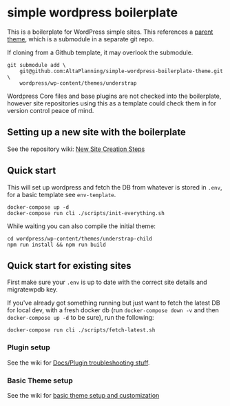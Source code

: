 # simple wordpress boilerplate

This is a boilerplate for WordPress simple sites. This references a [parent
theme][parent], which is a submodule in a separate git repo.

  [parent]: https://github.com/AltaPlanning/simple-wordpress-boilerplate-theme
 
If cloning from a Github template, it may overlook the submodule.

    git submodule add \
        git@github.com:AltaPlanning/simple-wordpress-boilerplate-theme.git \
        wordpress/wp-content/themes/understrap

Wordpress Core files and base plugins are not checked into the boilerplate,
however site repositories using this as a template could check them in for version control
peace of mind. 

## Setting up a new site with the boilerplate

See the repository wiki: [New Site Creation Steps][wikilink]

  [wikilink]: https://github.com/AltaPlanning/simple-wordpress-boilerplate/wiki/New-Site-Creation-Steps

## Quick start

This will set up wordpress and fetch the DB from whatever is stored in `.env`,
for a basic template see `env-template`.

    docker-compose up -d
    docker-compose run cli ./scripts/init-everything.sh

While waiting you can also compile the initial theme:

    cd wordpress/wp-content/themes/understrap-child
    npm run install && npm run build


## Quick start for existing sites

First make sure your `.env` is up to date with the correct site details and
migratewpdb key.

If you've already got something running but just want to fetch the latest DB
for local dev, with a fresh docker db (run `docker-compose down -v` and then
`docker-compose up -d` to be sure), run the following:

    docker-compose run cli ./scripts/fetch-latest.sh

### Plugin setup

See the wiki for [Docs/Plugin troubleshooting stuff](https://github.com/AltaPlanning/simple-wordpress-boilerplate/wiki/New-Sites:-Plugin-Setup-Notes).

### Basic Theme setup

See the wiki for [basic theme setup and customization](https://github.com/AltaPlanning/simple-wordpress-boilerplate/wiki/New-sites:-Theme-Setup-and-Customization)
